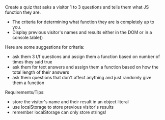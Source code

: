 Create a quiz that asks a visitor 1 to 3 questions and tells them what JS function they are.
- The criteria for determining what function they are is completely up to you.
- Display previous visitor's names and results either in the DOM or in a console.table()

Here are some suggestions for criteria:
- ask them 3 t/f questions and assign them a function based on number of times they said true
- ask them for text answers and assign them a function based on how the total length of their answers
- ask them questions that don't affect anything and just randomly give them a function

Requirements/Tips:
- store the visitor's name and their result in an object literal
- use localStorage to store previous visitor's results
- remember localStorage can only store strings!